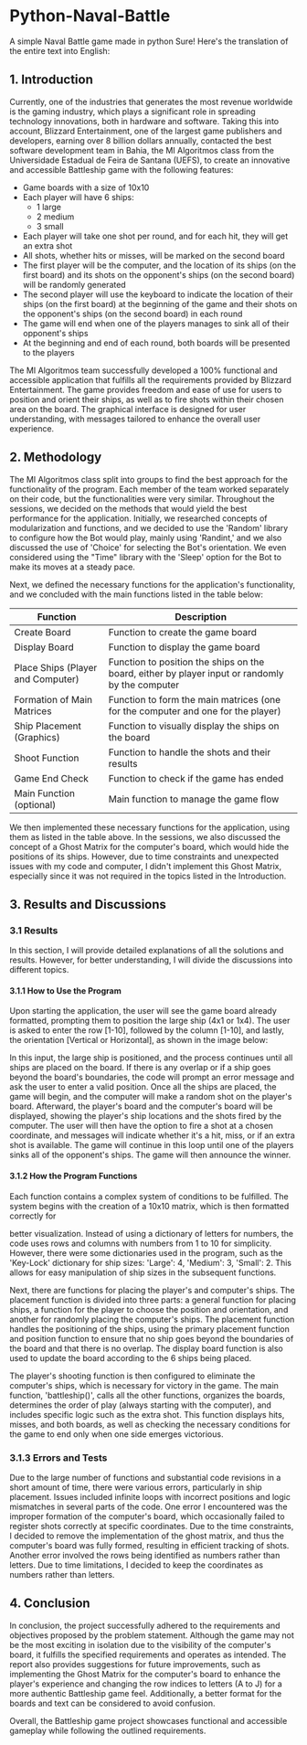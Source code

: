 # Python-Naval-Battle
A simple Naval Battle game made in python
Sure! Here's the translation of the entire text into English:

## 1. Introduction
Currently, one of the industries that generates the most revenue worldwide is the gaming industry, which plays a significant role in spreading technology innovations, both in hardware and software. Taking this into account, Blizzard Entertainment, one of the largest game publishers and developers, earning over 8 billion dollars annually, contacted the best software development team in Bahia, the MI Algoritmos class from the Universidade Estadual de Feira de Santana (UEFS), to create an innovative and accessible Battleship game with the following features:

- Game boards with a size of 10x10
- Each player will have 6 ships:
  - 1 large
  - 2 medium
  - 3 small
- Each player will take one shot per round, and for each hit, they will get an extra shot
- All shots, whether hits or misses, will be marked on the second board
- The first player will be the computer, and the location of its ships (on the first board) and its shots on the opponent's ships (on the second board) will be randomly generated
- The second player will use the keyboard to indicate the location of their ships (on the first board) at the beginning of the game and their shots on the opponent's ships (on the second board) in each round
- The game will end when one of the players manages to sink all of their opponent's ships
- At the beginning and end of each round, both boards will be presented to the players

The MI Algoritmos team successfully developed a 100% functional and accessible application that fulfills all the requirements provided by Blizzard Entertainment. The game provides freedom and ease of use for users to position and orient their ships, as well as to fire shots within their chosen area on the board. The graphical interface is designed for user understanding, with messages tailored to enhance the overall user experience.

## 2. Methodology
The MI Algoritmos class split into groups to find the best approach for the functionality of the program. Each member of the team worked separately on their code, but the functionalities were very similar. Throughout the sessions, we decided on the methods that would yield the best performance for the application. Initially, we researched concepts of modularization and functions, and we decided to use the 'Random' library to configure how the Bot would play, mainly using 'Randint,' and we also discussed the use of 'Choice' for selecting the Bot's orientation. We even considered using the "Time" library with the 'Sleep' option for the Bot to make its moves at a steady pace.

Next, we defined the necessary functions for the application's functionality, and we concluded with the main functions listed in the table below:

| Function                          | Description                                                                             |
|-----------------------------------|-----------------------------------------------------------------------------------------|
| Create Board                      | Function to create the game board                                                     |
| Display Board                    | Function to display the game board                                                    |
| Place Ships (Player and Computer) | Function to position the ships on the board, either by player input or randomly by the computer |
| Formation of Main Matrices       | Function to form the main matrices (one for the computer and one for the player)       |
| Ship Placement (Graphics)        | Function to visually display the ships on the board                                    |
| Shoot Function                   | Function to handle the shots and their results                                         |
| Game End Check                   | Function to check if the game has ended                                               |
| Main Function (optional)         | Main function to manage the game flow                                                 |

We then implemented these necessary functions for the application, using them as listed in the table above. In the sessions, we also discussed the concept of a Ghost Matrix for the computer's board, which would hide the positions of its ships. However, due to time constraints and unexpected issues with my code and computer, I didn't implement this Ghost Matrix, especially since it was not required in the topics listed in the Introduction.

## 3. Results and Discussions
### 3.1 Results
In this section, I will provide detailed explanations of all the solutions and results. However, for better understanding, I will divide the discussions into different topics.

#### 3.1.1 How to Use the Program
Upon starting the application, the user will see the game board already formatted, prompting them to position the large ship (4x1 or 1x4). The user is asked to enter the row [1-10], followed by the column [1-10], and lastly, the orientation [Vertical or Horizontal], as shown in the image below:


In this input, the large ship is positioned, and the process continues until all ships are placed on the board. If there is any overlap or if a ship goes beyond the board's boundaries, the code will prompt an error message and ask the user to enter a valid position. Once all the ships are placed, the game will begin, and the computer will make a random shot on the player's board. Afterward, the player's board and the computer's board will be displayed, showing the player's ship locations and the shots fired by the computer. The user will then have the option to fire a shot at a chosen coordinate, and messages will indicate whether it's a hit, miss, or if an extra shot is available. The game will continue in this loop until one of the players sinks all of the opponent's ships. The game will then announce the winner.

#### 3.1.2 How the Program Functions
Each function contains a complex system of conditions to be fulfilled. The system begins with the creation of a 10x10 matrix, which is then formatted correctly for

 better visualization. Instead of using a dictionary of letters for numbers, the code uses rows and columns with numbers from 1 to 10 for simplicity. However, there were some dictionaries used in the program, such as the 'Key-Lock' dictionary for ship sizes: 'Large': 4, 'Medium': 3, 'Small': 2. This allows for easy manipulation of ship sizes in the subsequent functions. 

Next, there are functions for placing the player's and computer's ships. The placement function is divided into three parts: a general function for placing ships, a function for the player to choose the position and orientation, and another for randomly placing the computer's ships. The placement function handles the positioning of the ships, using the primary placement function and position function to ensure that no ship goes beyond the boundaries of the board and that there is no overlap. The display board function is also used to update the board according to the 6 ships being placed.

The player's shooting function is then configured to eliminate the computer's ships, which is necessary for victory in the game. The main function, 'battleship()', calls all the other functions, organizes the boards, determines the order of play (always starting with the computer), and includes specific logic such as the extra shot. This function displays hits, misses, and both boards, as well as checking the necessary conditions for the game to end only when one side emerges victorious.

### 3.1.3 Errors and Tests
Due to the large number of functions and substantial code revisions in a short amount of time, there were various errors, particularly in ship placement. Issues included infinite loops with incorrect positions and logic mismatches in several parts of the code. One error I encountered was the improper formation of the computer's board, which occasionally failed to register shots correctly at specific coordinates. Due to the time constraints, I decided to remove the implementation of the ghost matrix, and thus the computer's board was fully formed, resulting in efficient tracking of shots. Another error involved the rows being identified as numbers rather than letters. Due to time limitations, I decided to keep the coordinates as numbers rather than letters.

## 4. Conclusion
In conclusion, the project successfully adhered to the requirements and objectives proposed by the problem statement. Although the game may not be the most exciting in isolation due to the visibility of the computer's board, it fulfills the specified requirements and operates as intended. The report also provides suggestions for future improvements, such as implementing the Ghost Matrix for the computer's board to enhance the player's experience and changing the row indices to letters (A to J) for a more authentic Battleship game feel. Additionally, a better format for the boards and text can be considered to avoid confusion.

Overall, the Battleship game project showcases functional and accessible gameplay while following the outlined requirements.
